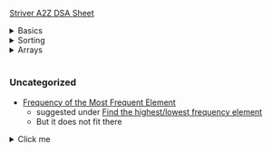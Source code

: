 [Striver A2Z DSA Sheet](https://takeuforward.org/strivers-a2z-dsa-course/strivers-a2z-dsa-course-sheet-2/)

<details>
  <summary>Basics</summary>

#### Learn the basics

1. Things to Know in C++/Java/Python or any language
    1. [Python Output Formatting](https://www.geeksforgeeks.org/python-output-formatting/)
    2. [Iterate over multiple lists simultaneously `zip` _(smallest by default)_, `zip_longest`](https://www.geeksforgeeks.org/python-iterate-multiple-lists-simultaneously/)
    3. [Accept multiple arguments to a method &nbsp;&nbsp; **or** <br>Variable-length arguments (`*args`, `**kwargs`) in Python](https://note.nkmk.me/en/python-args-kwargs-usage/)
2. Build-up Logical Thinking
    1. [Must do Pattern Problems before starting DSA](https://takeuforward.org/strivers-a2z-dsa-course/must-do-pattern-problems-before-starting-dsa/)
    2. [Patterns Code](1_Basics/2_PatternProblems/patterns.py)
3. Collections in Python
4. Basic Math
    1. [Count digits in a number](1_Basics/4_Math/count_digits.py)
    2. [Reverse a number](1_Basics/4_Math/reverse_a_number.py)
    3. [check_palindrome_number](1_Basics/4_Math/check_palindrome_number.py)
        1. Variations : With Space, Without space, When number is very huge that it can't fit long
    4. [GCD or HCF of two numbers](1_Basics/4_Math/gcd_and_lcm/gcd_of_two_numbers.py)
        1. [GCD or HCF of Multiple numbers](1_Basics/4_Math/gcd_and_lcm/gcd_of_multiple_numbers.py)
    5. [LCM of two numbers](1_Basics/4_Math/gcd_and_lcm/lcm_of_two_numbers.py)
        1. [LCM of multiple numbers](1_Basics/4_Math/gcd_and_lcm/lcm_of_multiple_numbers.py) : What's the catch here?
    6. [Armstrong Number](1_Basics/4_Math/armstrong_number.py)
    7. [All Divisors of a Number](1_Basics/4_Math/all_divisors.py)
5. Recursion
    * For Recursion the absolute OG is Aditya Verma
    * [Recursion Playlist](https://www.youtube.com/playlist?list=PL_z_8CaSLPWeT1ffjiImo0sYTcnLzo-wY) This should be more than enough to understand recursion
    * **TODO** -> Will do these recursion problem when I revise recursion from my notes of these videos, till then I can move on
6. Hashing
    * [Count frequency of each element in the array](1_Basics/6_Hashing/count_frequenc_of_array_elements.py)
    * [Find the highest/lowest frequency element](1_Basics/6_Hashing/find_highest_and_lowest_frequency_element.py)

</details>


<details>
  <summary>Sorting</summary>

#### Sorting

* What is stability in sorting algorithms?
* Which algorithms are stable and which of them are unstable?
* [Selection Sort](2_Sorting/selection_sort.py)
  <details>
        <summary>details</summary>

    * In the normal Selection sort (asc order)
    * We traverse from let to right and
    * The sorted array is also build form left to right direction
    * Basically : Here we push the smallest element to the first

  ##### Questions?
    * [GFG Article For Answers](https://www.geeksforgeeks.org/selection-sort/)
    * What are the Boundary Cases of Selection Sort algorithm?
        * When does it take maximum time and
        * When does it take minimum time?
        * What's the time in each case
    * Is Selection Sort an in-place sorting algorithm?
    * Is Selection Sort a stable algorithm?
    * When is the Selection Sort algorithm used?

  </details>
* [Bubble Sort](2_Sorting/bubble_sort.py)
  <details>
        <summary>details</summary>

    * In the normal Bubble sort (asc order)
    * We traverse from let to right and
    * But The sorted array is build form right to left direction
    * Basically : Here we push the largest element to the end

  ##### Questions?
    * [GFG Article For Answers](https://www.geeksforgeeks.org/bubble-sort/)
    * What are the Boundary Cases of Bubble Sort algorithm?
        * When does it take maximum time and
        * When does it take minimum time?
        * What's the time in each case
    * Is Bubble Sort an in-place sorting algorithm?
    * Is Bubble Sort a stable algorithm?
    * When is the Bubble Sort algorithm used?

  </details>
* [Insertion Sort](2_Sorting/insertion_sort.py)
  <details>
    <summary>details</summary>

    * Insertion sort is a bit trickier than selection and bubble sort,
    * and its is also used in many other places, with some modification

    <hr>

  ##### Questions?
    * [GFG Article For Answers](https://www.geeksforgeeks.org/insertion-sort/)
    * What are the Boundary Cases of Insertion Sort algorithm?
        * When does it take maximum time and
        * When does it take minimum time?
        * What's the time in each case
    * What are the Algorithmic Paradigm of Insertion Sort algorithm?
    * Is Insertion Sort an in-place sorting algorithm?
    * Is Insertion Sort a stable algorithm?
    * When is the Insertion Sort algorithm used?

  </details>

    - What is [Binary Insertion Sort](https://www.geeksforgeeks.org/binary-insertion-sort/)?
        * We can use binary search to reduce the number of comparisons in normal insertion sort.
        * Binary Insertion Sort uses binary search to find the proper location to insert the selected item at each iteration.
        * In normal insertion, sorting takes O(i) (at ith iteration) in worst case.
        * We can reduce it to O(log i) by using binary search.
        * The algorithm, as a whole, still has a running worst case running time of O(n^2) because of the series of swaps required for each insertion.

    - How to implement [Insertion Sort in Linked List](https://www.geeksforgeeks.org/insertion-sort-for-singly-linked-list/)?
* [Difference Bw Selection Sort and Insertion Sort]()
* [merge_sort](2_Sorting/merge_sort.py)
* [quick_sort](2_Sorting/quick_sort.py)

#

###### Sorting in Python

* [What is the difference between `sorted(list)` vs `list.sort()`?](https://stackoverflow.com/a/22442440/16889834)
    * `sorted()` returns a new sorted list, leaving the original list unaffected.
    * `list.sort()` sorts the list in-place, mutating the list indices, and returns None (like all in-place operations).

    <br>

    * `sorted()` works on any iterable,
        * not just `lists`. `Strings`, `tuples`, `dictionaries` (you'll get the keys), `generators`, etc.
        * returning a list containing all elements, sorted.
    * Use `list.sort()` when you want to mutate the list, `sorted()` when you want a new sorted object back.
    * Use `sorted()` when you want to sort something that is an iterable, not a list yet.

    <br>

    * For lists, `list.sort()` is **faster** than `sorted()` because it doesn't have to create a copy. For any other iterable, you have no choice.

No, you cannot retrieve the original positions. Once you called list.sort() the original order is gone.

* [`sorted()` method in python, How to provide custom sorting logic](https://www.programiz.com/python-programming/methods/built-in/sorted)
    - Note :    it is not an in-place, ie it doesn't actually change the underlying iterable <br>
      and returns the new sorted iterable
    - `sorted(iterable, key=None, reverse=False)`   key and revers are **optional**
    - In case of list there exists a method `list.sort()` which is actually inplace, and doesn't return anything

    <br>

    - The`key` parameter (in `sorted(iterable, key=function)` method), is actually a function, that you can provide to give your own implementation of the `sorted()`
      method <br>
      Based on the returned value of the `key`Z function, you can sort the given iterable.
    - [Sorted() function in Python - GFG](https://www.geeksforgeeks.org/sorted-function-python/)

</details>

<details>
  <summary>Arrays</summary>

#### Arrays

* [find_1st_2nd_and_3rd_largest_in_an_array.py](3_Arrays/largest_and_smallest/find_1st_2nd_and_3rd_largest_in_an_array.py)
    * Find 1st Largest in an Array
    * Find 1st and 2nd Largest in an Array
    * Find 1st, 2nd and 3rd Largest in an Array
* [find_1st_2nd_and_3rd_smallest_in_an_array.py](3_Arrays/largest_and_smallest/find_1st_2nd_and_3rd_smallest_in_an_array.py)
    * Find 1st Smallest in an Array
    * Find 1st and 2nd Smallest in an Array
    * Find 1st, 2nd and 3rd Smallest in an Array

</details>

#

### Uncategorized

* [Frequency of the Most Frequent Element](https://leetcode.com/problems/frequency-of-the-most-frequent-element/)
    * suggested under [Find the highest/lowest frequency element](1_Basics/6_Hashing/find_highest_and_lowest_frequency_element.py)
    * But it does not fit there

<details>
  <summary>Click me</summary>

### Heading

1. Foo
2. Bar
    * Baz
    * Qux

### Some Code

  ```js
  function logSomething(something) {
    console.log('Something', something);
  }
  ```

</details>